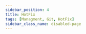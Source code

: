 ```yaml
---
sidebar_position: 4
title: HotFix
tags: [Managment, Git, HotFix]
sidebar_class_name: disabled-page
---
```


